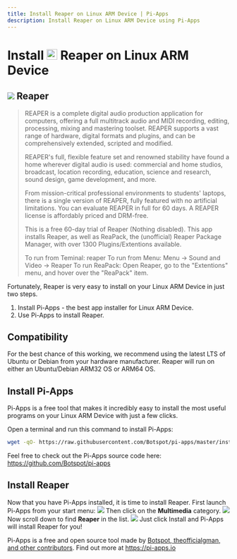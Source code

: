 ```yaml
---
title: Install Reaper on Linux ARM Device | Pi-Apps
description: Install Reaper on Linux ARM Device using Pi-Apps
---
```

<div class="simple-install-content content">

# Install <img src="/img/app-icons/Reaper/icon-64.png" height=24> Reaper on Linux ARM Device

## <img src="/img/app-icons/Reaper/icon-64.png"> Reaper
> REAPER is a complete digital audio production application for computers, offering a full multitrack audio and MIDI recording, editing, processing, mixing and mastering toolset.
> REAPER supports a vast range of hardware, digital formats and plugins, and can be comprehensively extended, scripted and modified.
> 
> REAPER's full, flexible feature set and renowned stability have found a home wherever digital audio is used: commercial and home studios, broadcast, location recording, education, science and research, sound design, game development, and more.
> 
> From mission-critical professional environments to students' laptops, there is a single version of REAPER, fully featured with no artificial limitations. You can evaluate REAPER in full for 60 days. A REAPER license is affordably priced and DRM-free.
> 
> This is a free 60-day trial of Reaper (Nothing disabled).
> This app installs Reaper, as well as ReaPack, the (unofficial) Reaper Package Manager, with over 1300 Plugins/Extentions available.
> 
> To run from Teminal: reaper
> To run from Menu: Menu -> Sound and Video -> Reaper 
> To run ReaPack: Open Reaper, go to the "Extentions" menu, and hover over the "ReaPack" item.

Fortunately, Reaper is very easy to install on your Linux ARM Device in just two steps.
1. Install Pi-Apps - the best app installer for Linux ARM Device.
2. Use Pi-Apps to install Reaper.
</div>
<div class="simple-install-content content">

## Compatibility
For the best chance of this working, we recommend using the latest LTS of Ubuntu or Debian from your hardware manufacturer.
Reaper will run on either an Ubuntu/Debian ARM32 OS or ARM64 OS.
</div>
<div class="simple-install-content content">

## Install Pi-Apps

Pi-Apps is a free tool that makes it incredibly easy to install the most useful programs on your Linux ARM Device with just a few clicks.

Open a terminal and run this command to install Pi-Apps:
```bash
wget -qO- https://raw.githubusercontent.com/Botspot/pi-apps/master/install | bash
```
Feel free to check out the Pi-Apps source code here: https://github.com/Botspot/pi-apps
</div>
<div class="simple-install-content content">

## Install Reaper

Now that you have Pi-Apps installed, it is time to install Reaper.
First launch Pi-Apps from your start menu:
<img src="/img/start-menu.png">
Then click on the <b>Multimedia</b> category.
<img src="/img/category-selections/Multimedia.png">
Now scroll down to find <b>Reaper</b> in the list.
<img src="/img/app-icons/Reaper/app-selection.png">
Just click Install and Pi-Apps will install Reaper for you!
</div>
<div class="simple-install-content content">

Pi-Apps is a free and open source tool made by [Botspot, theofficialgman, and other contributors](/about/#contributors). Find out more at https://pi-apps.io
</div>
